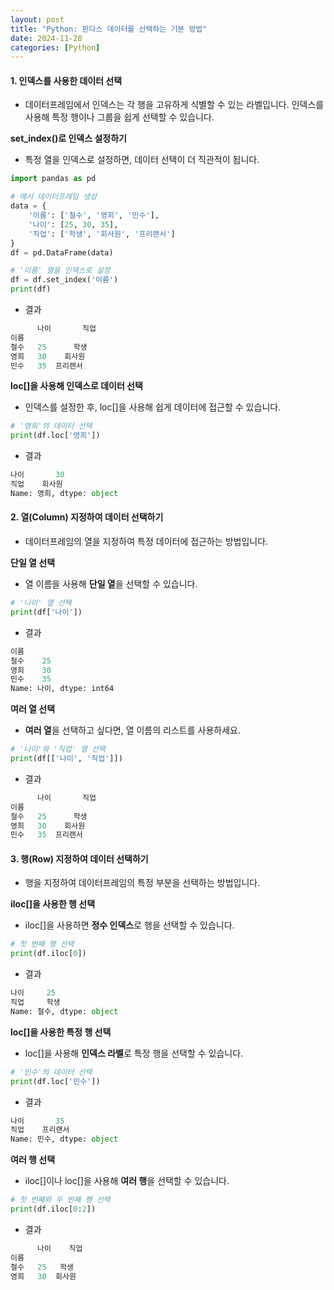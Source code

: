 ```yaml
---
layout: post
title: "Python: 판다스 데이터를 선택하는 기본 방법"
date: 2024-11-28
categories: [Python] 
---
```


#### 1. 인덱스를 사용한 데이터 선택

- 데이터프레임에서 인덱스는 각 행을 고유하게 식별할 수 있는 라벨입니다. 인덱스를 사용해 특정 행이나 그룹을 쉽게 선택할 수 있습니다.

**set_index()로 인덱스 설정하기**

- 특정 열을 인덱스로 설정하면, 데이터 선택이 더 직관적이 됩니다.

```python
import pandas as pd

# 예시 데이터프레임 생성
data = {
    '이름': ['철수', '영희', '민수'],
    '나이': [25, 30, 35],
    '직업': ['학생', '회사원', '프리랜서']
}
df = pd.DataFrame(data)

# '이름' 열을 인덱스로 설정
df = df.set_index('이름')
print(df)
```

- 결과 

```python
      나이       직업
이름
철수   25      학생
영희   30    회사원
민수   35  프리랜서
```

**loc[]을 사용해 인덱스로 데이터 선택**

- 인덱스를 설정한 후, loc[]을 사용해 쉽게 데이터에 접근할 수 있습니다.

```python
# '영희'의 데이터 선택
print(df.loc['영희'])
```

- 결과

```python
나이       30
직업    회사원
Name: 영희, dtype: object
```

#### 2. 열(Column) 지정하여 데이터 선택하기

- 데이터프레임의 열을 지정하여 특정 데이터에 접근하는 방법입니다.

**단일 열 선택**

- 열 이름을 사용해 **단일 열**을 선택할 수 있습니다.

```python
# '나이' 열 선택
print(df['나이'])
```

- 결과

```python
이름
철수    25
영희    30
민수    35
Name: 나이, dtype: int64
```

**여러 열 선택**

- **여러 열**을 선택하고 싶다면, 열 이름의 리스트를 사용하세요.

```python
# '나이'와 '직업' 열 선택
print(df[['나이', '직업']])
```

- 결과

```python
      나이       직업
이름
철수   25      학생
영희   30    회사원
민수   35  프리랜서

```


#### 3. 행(Row) 지정하여 데이터 선택하기

- 행을 지정하여 데이터프레임의 특정 부분을 선택하는 방법입니다.

**iloc[]을 사용한 행 선택**

- iloc[]을 사용하면 **정수 인덱스**로 행을 선택할 수 있습니다.

```python
# 첫 번째 행 선택
print(df.iloc[0])
```

- 결과

```python
나이     25
직업     학생
Name: 철수, dtype: object
```

**loc[]을 사용한 특정 행 선택**

- loc[]을 사용해 **인덱스 라벨**로 특정 행을 선택할 수 있습니다.

```python
# '민수'의 데이터 선택
print(df.loc['민수'])
```

- 결과

```python
나이       35
직업    프리랜서
Name: 민수, dtype: object
```

**여러 행 선택**

- iloc[]이나 loc[]을 사용해 **여러 행**을 선택할 수 있습니다.

```python
# 첫 번째와 두 번째 행 선택
print(df.iloc[0:2])
```

- 결과

```python
      나이    직업
이름
철수   25   학생
영희   30  회사원
```
